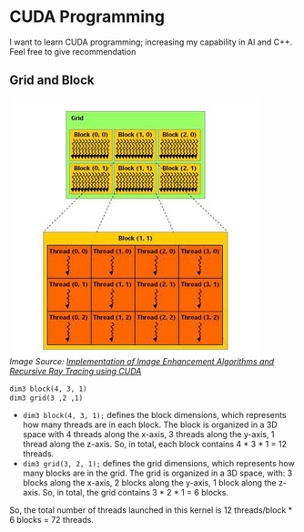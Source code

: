# CUDA Programming 
I want to learn CUDA programming; increasing my capability in AI and C++. Feel free to give recommendation 

## Grid and Block 
![grid](docs/CUDA-Grid-Block-Thread-Structure-1-2.png) <br>
*Image Source: [Implementation of Image Enhancement Algorithms and Recursive Ray Tracing using CUDA](https://www.researchgate.net/publication/300080119_Implementation_of_Image_Enhancement_Algorithms_and_Recursive_Ray_Tracing_using_CUDA?_tp=eyJjb250ZXh0Ijp7ImZpcnN0UGFnZSI6Il9kaXJlY3QiLCJwYWdlIjoiX2RpcmVjdCJ9fQ)*

```cppp
dim3 block(4, 3, 1)
dim3 grid(3 ,2 ,1)
```
- `dim3 block(4, 3, 1);` defines the block dimensions, which represents how many threads are in each block. The block is organized in a 3D space with 4 threads along the x-axis, 
3 threads along the y-axis, 1 thread along the z-axis. So, in total, each block contains 4 * 3 * 1 = 12 threads.
- `dim3 grid(3, 2, 1);` defines the grid dimensions, which represents how many blocks are in the grid. The grid is organized in a 3D space, with: 3 blocks along the x-axis, 2 blocks along the y-axis,
  1 block along the z-axis. So, in total, the grid contains 3 * 2 * 1 = 6 blocks.

So, the total number of threads launched in this kernel is 12 threads/block * 6 blocks = 72 threads.


